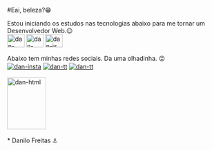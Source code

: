 #Eai, beleza?😁 <br>

<div style ="display: inline_block"> Estou iniciando os estudos nas tecnologias abaixo para me tornar um Desenvolvedor Web.😉 <br>
 <img align="center" alt="dan-html" height="30" width="40" src="https://cdn.jsdelivr.net/gh/devicons/devicon/icons/html5/html5-plain.svg" />
 <img align="center" alt="dan-css3" height="30" width="40" src="https://cdn.jsdelivr.net/gh/devicons/devicon/icons/css3/css3-plain.svg" />
 <img align="center" alt="dan-js" height="30" width="40" src="https://cdn.jsdelivr.net/gh/devicons/devicon/icons/javascript/javascript-plain.svg" />
</div> <br>
Abaixo tem minhas redes sociais. Da uma olhadinha. 😛 
<div style ="display: inline_block">  
 <a href="https://www.instagram.com/daniwst7/">  <img align="center" alt="dan-insta" " src="https://img.shields.io/badge/Instagram-E4405F?style=for-the-badge&logo=instagram&logoColor=white" /></a>
<a href="https://twitter.com/DaniloFreitasx"><img align="center" alt="dan-tt" src="https://img.shields.io/badge/Twitter-1DA1F2?style=for-the-badge&logo=twitter&logoColor=white" /></a> 
  <a href="https://www.linkedin.com/in/danilo-freitas-051304228/"><img align="center" alt="dan-tt" src="https://img.shields.io/badge/LinkedIn-0077B5?style=for-the-badge&logo=linkedin&logoColor=white" /></a>
</div> <br>

<div style ="display: inline_block"> 
<img align="center" alt="dan-html" height="120" width="90" src="https://user-images.githubusercontent.com/96490131/175796366-565723c5-3f0a-488f-9733-310d931b55de.png" 
  </div> <br>
  <br>
  * Danilo Freitas ⚓
